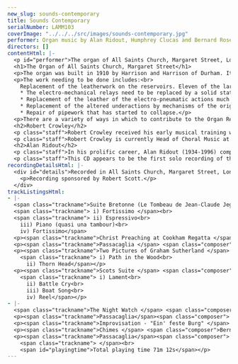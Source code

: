 ```yaml
---
new_slug: sounds-contemporary
title: Sounds Contemporary
serialNumber: LAMM103
coverImage: "../../../src/images/sounds-contemporary.jpg"
performer: Organ music by Alan Ridout, Humphrey Clucas and Bernard Rose
directors: []
contentHtml: |-
  <p id="performer">The organ of All Saints Church, Margaret Street, London played by Robert Crowley</p>
  <h1>The Organ of All Saints Church, Margaret Street</h1>
  <p>The organ was built in 1910 by Harrison and Harrison of Durham. It has four manuals and sixty five speaking stops. With the exception of major, though not comprehensive work in 1957 and some additional partial work in 1986, the organ stands today essentially as it was built. The instrument is a particularly fine example of Harrison's work in the years before the First World War. An Organ Restoration Appeal has recently been launched, with the aim of raising £346,625 in order to carry out essential work.</p>
  <p>The work needing to be done includes:<br>
    Replacement of the leatherwork on the reservoirs. Eleven of the large reservoirs (double-rise bellows) still have their original 1910 leather.<br>
    * The electro-mechanical relays need to be replaced by a solid state transmission. These relays are now functioning badly.<br>
    * Replacement of the leather of the electro-pneumatic actions much of which has perished causing the stop and key actions to malfunction.<br>
    * Replacement of the altered underactions by mechanisms of the original design.<br>
    * Repair of pipework that has started to collapse.</p>
  <p>There are a variety of ways in which to contribute to the Organ Restoration Appeal. For further details please contact : The Administrator, All Saints Organ Restoration Appeal, 7, Margaret Street, London W1N 8JQ</p>
  <h2>Robert Crowley</h2>
  <p class="staff">Robert Crowley received his early musical training with Martin Neary as a chorister at St. Margaret's Church, Westminster. He studied with Martindale Sidwell at the Royal Academy of Music, where he was awarded the Recital Diploma for Organ, also winning the Henry Richards and Frederick Keene Organ Prizes. He is particularly interested in contemporary music, and has commissioned pieces from a number of composers, including Alan Bush, Arnold Cooke and Humphrey Searle, as well as those featured here.</p>
  <p class="staff">Robert Crowley is currently Head of Choral Music at St. Columba's College, St Albans, and also conductor of the University of Luton Choir and Orchestra. He is married with four children and he enjoys reading novels and books on theology, as well as supporting Watford and Hitchin Town Football Clubs. This is his first solo CD.</p>
  <h2>Alan Ridout</h2>
  <p class="staff">In his prolific career, Alan Ridout (1934-1996) composed a total of fifteen operas (including several for children), eight symphonies, twenty five concertos for various instruments, eight string quartets and numerous shorter orchestral, choral and instrumental pieces. He studied with Gordon Jacob and Herbert Howells at the Royal College of Music, and subsequently with Peter Racine Fricker, Michael Tippett and Henk Badings (with a Netherlands Government Scholarship). Although he was not an avant garde composer, his interests were wide, ranging from medieval polyphony to electronic music and serialism; his Psalm for Sine Wave Generators (1959) was one of the first pieces of electronic music by an English composer. He also wrote a number of pieces in the 31-tone temperament, using microtones. Alan Ridout was a Professor of Theory and Composition at the Royal College of Music from 1960 to 1984, and he also taught at the Universities of Birmingham, Cambridge and London. Much of his church and organ music was written for performance at Canterbury Cathedral while Allan Wicks was Organist there, and he also taught at the Choir School, and then at the King's School, for many years. Alan Ridout moved to France towards the end of his life, settling in Vitré and then moving to Caen. He was received into the Roman Catholic Church at Ampleforth Abbey in 1994, being made an oblate of the Order of St. Benedict soon afterwards.</p>
  <p class="staff">This CD appears to be the first solo recording of the organ at All Saints, Margaret Street. Most of the music recorded here still awaits publication, and most of it has not been recorded before.</p>
recordingDetailsHtml: |-
  <div id="details">Recorded in All Saints Church, Margaret Street, London, by kind permission of the Vicar, Fr Alan Moses, the Churchwardens and Dr Harry Bramma, Organist and Director of Music.
    <p>Recording sponsored by Robert Scott.</p>
  </div>
trackListingsHtml:
- |-
  <span class="trackname">Suite Bretonne (Le Tombeau de Jean-Claude Jegat) </span> <span class="composer">Alan Ridout</span><br>
  <span class="trackname"> i) Fortissimo </span><br>
  <span class="trackname"> ii) Espressivo<br>
    iii) Piano (quasi una tambour)<br>
    iv) Fortissimo</span>
  <p><span class="trackname">Christ Preaching at Cookham Regatta </span> <span class="composer">Alan Ridout</span></p>
  <p><span class="trackname">Passacaglia </span> <span class="composer">Alan Ridout</span></p>
  <p><span class="trackname">Two Pictures of Graham Sutherland </span> <span class="composer">Alan Ridout</span><br>
    <span class="trackname"> i) Path in the Wood<br>
      ii) Thorn Head</span></p>
  <p><span class="trackname">Scots Suite </span> <span class="composer">Alan Ridout </span><br>
    <span class="trackname"> i) Lament<br>
      ii) Battle Cry<br>
      iii) Boat Song<br>
      iv) Reel</span></p>
- |-
  <span class="trackname">The Night Watch </span> <span class="composer">Alan Ridout </span>
  <p><span class="trackname">Passacaglia</span><span class="composer"> Humphrey Clucas</span></p>
  <p><span class="trackname">Improvisation - "Ein' feste Burg" </span> <span class="composer">Bernard Rose</span></p>
  <p><span class="trackname">Chimes </span> <span class="composer">Bernard Rose</span></p>
  <p><span class="trackname">Passacaglia</span><span class="composer"> Bernard Rose</span><br>
    <span class="trackname"> </span><br>
    <span id="playingtime">Total playing time 71m 12s</span></p>
---
```


